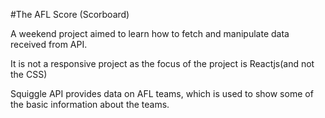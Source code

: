 #The AFL Score (Scorboard)

A weekend project aimed to learn how to fetch and manipulate data received from API.

It is not a responsive project as the focus of the project is Reactjs(and not the CSS)

Squiggle API provides data on AFL teams, which is used to show some of the basic information about the teams.